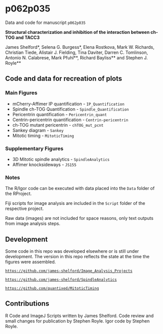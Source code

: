 # p062p035

Data and code for manuscript `p062p035`

**Structural characterization and inhibition of the interaction between ch-TOG and TACC3**

James Shelford\*, Selena G. Burgess\*, Elena Rostkova, Mark W. Richards, Christian Tiede, Alistair J. Fielding, Tina Daviter, Darren C. Tomlinson, Antonio N. Calabrese, Mark Pfuhl\*\*, Richard Bayliss\*\* and Stephen J. Royle\*\*

## Code and data for recreation of plots

### Main Figures

- mCherry-Affimer IP quantification - `IP_Quantification`
- Spindle ch-TOG Quantification - `Spindle_Quantification`
- Pericentrin quantification - `Pericentrin_quant`
- Centrin-pericentrin quantification - `Centrin-pericentrin`
- ch-TOG mutant pericentrin - `chTOG_mut_pcnt`
- Sankey diagram - `Sankey`
- Mitotic timing - `MitoticTiming`


### Supplementary Figures

- 3D Mitotic spindle analytics - `SpindleAnalytics`
- Affimer knocksideways - `JS155`

### Notes

The R/Igor code can be executed with data placed into the `Data` folder of the RProject.

Fiji scripts for image analysis are included in the `Script` folder of the respective project.

Raw data (images) are not included for space reasons, only text outputs from image analysis steps.

## Development

Some code in this repo was developed elsewhere or is still under development.
The version in this repo reflects the state at the time the figures were assembled.

[`https://github.com/james-shelford/Image_Analysis_Projects`](https://github.com/james-shelford/Image_Analysis_Projects)

[`https://github.com/james-shelford/SpindleAnalytics`](https://github.com/james-shelford/SpindleAnalytics)

[`https://github.com/quantixed/MitoticTiming`](https://github.com/quantixed/MitoticTiming)

## Contributions

R Code and ImageJ Scripts written by James Shelford.
Code review and small changes for publication by Stephen Royle.
Igor code by Stephen Royle.
